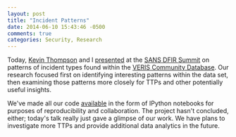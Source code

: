 ```yaml
---
layout: post
title: "Incident Patterns"
date: 2014-06-10 15:43:46 -0500
comments: true
categories: Security, Research
---
```


Today, [Kevin Thompson](https://twitter.com/bfist) and I [presented](https://speakerdeck.com/technoskald/incident-patterns) at the [SANS DFIR Summit](www.sans.org/event/dfir-summit-2014) on patterns of incident types found within the [VERIS Community Database](http://vcdb.org). Our research focused first on identifying interesting patterns within the data set, then examining those patterns more closely for TTPs and other potentially useful insights.

We've made all our code [available](http://threatic.us) in the form of IPython notebooks for purposes of reproducibility and collaboration. The project hasn't concluded, either; today's talk really just gave a glimpse of our work. We have plans to investigate more TTPs and provide additional data analytics in the future.

